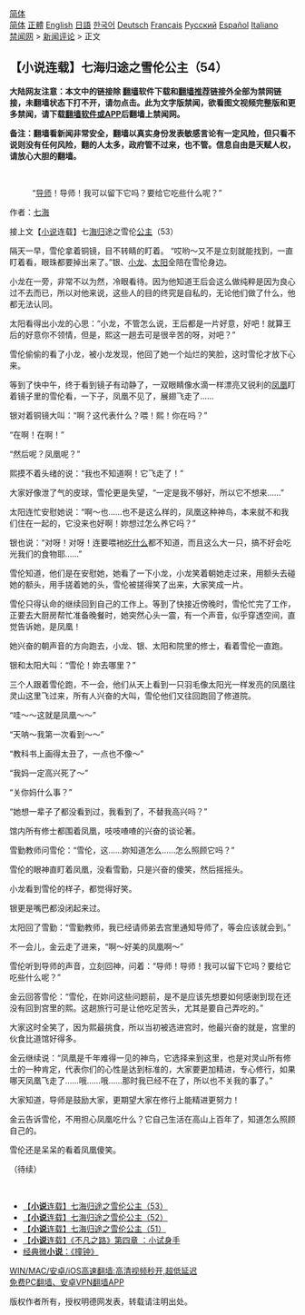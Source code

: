  <!-- 面包屑导航 --> <div class="breadcrumb"><!-- GTranslate: https://gtranslate.io/ -->  <div class="switcher notranslate">  <div class="selected">  <a href="#" onclick="return false;"> 简体</a>  </div>  <div class="option">  <a href="https://www.bannedbook.org" onclick="doGTranslate('zh-CN|zh-CN');jQuery('div.switcher div.selected a').html(jQuery(this).html());return false;" title="简体中文" class="nturl selected"> 简体</a>  <a href="https://www.bannedbook.org/zh-tw/" onclick="doGTranslate('zh-CN|zh-TW');jQuery('div.switcher div.selected a').html(jQuery(this).html());return false;" title="繁體中文" class="nturl"> 正體</a>  <a href="https://www.bannedbook.org/en/" onclick="doGTranslate('zh-CN|en');jQuery('div.switcher div.selected a').html(jQuery(this).html());return false;" title="English" class="nturl"> English</a>  <a href="https://www.bannedbook.org/ja/" onclick="doGTranslate('zh-CN|ja');jQuery('div.switcher div.selected a').html(jQuery(this).html());return false;" title="日本語" class="nturl"> 日語</a>  <a href="https://www.bannedbook.org/ko/" onclick="doGTranslate('zh-CN|ko');jQuery('div.switcher div.selected a').html(jQuery(this).html());return false;" title="한국어" class="nturl"> 한국어</a>  <a href="https://www.bannedbook.org/de/" onclick="doGTranslate('zh-CN|de');jQuery('div.switcher div.selected a').html(jQuery(this).html());return false;" title="Deutsch" class="nturl"> Deutsch</a>  <a href="https://www.bannedbook.org/fr/" onclick="doGTranslate('zh-CN|fr');jQuery('div.switcher div.selected a').html(jQuery(this).html());return false;" title="Français" class="nturl"> Français</a>  <a href="https://www.bannedbook.org/ru/" onclick="doGTranslate('zh-CN|ru');jQuery('div.switcher div.selected a').html(jQuery(this).html());return false;" title="Русский" class="nturl"> Русский</a>  <a href="https://www.bannedbook.org/es/" onclick="doGTranslate('zh-CN|es');jQuery('div.switcher div.selected a').html(jQuery(this).html());return false;" title="Español" class="nturl"> Español</a>  <a href="https://www.bannedbook.org/it/" onclick="doGTranslate('zh-CN|it');jQuery('div.switcher div.selected a').html(jQuery(this).html());return false;" title="Italiano" class="nturl"> Italiano</a>  </div>  </div>      <div class='breadcrumb-sub'><!-- Breadcrumb NavXT 6.3.0 --> <a href="https://www.bannedbook.org/" class="home">禁闻网</a> &gt; <a href="https://www.bannedbook.org/bnews/comments/" class="category">新闻评论</a> &gt; 正文</div></div><h2>【小说连载】七海归途之雪伦公主（54）</h2> <p class="notice"><b>大陆网友注意：本文中的链接除 <a href="https://github.com/bannedbook/fanqiang" >翻墙</a>软件下载和<a href="https://github.com/killgcd/justmysocks/blob/master/README.md">翻墙推荐</a>链接外全部为禁网链接，未翻墙状态下打不开，请勿点击。此为文字版禁闻，欲看图文视频完整版和更多禁闻，请下载<a href="https://github.com/bannedbook/fanqiang">翻墙软件或APP</a>后翻墙上禁闻网。</p><p>备注：翻墙看新闻非常安全，翻墙以真实身份发表敏感言论有一定风险，但只看不说则没有任何风险，翻的人太多，政府管不过来，也不管。信息自由是天赋人权，请放心大胆的翻墙。</b></p>  <div class="entry"> <br /> <figure><a href="https://i0.wp.com/upload-images-bucket-v64rleca837do.s3.eu-west-1.amazonaws.com/wp-content/uploads/2021/07/01095441/%E4%B8%83%E6%B5%B7%E6%AD%B8%E9%80%94%E4%B9%8B%E9%9B%AA%E5%80%AB%E5%85%AC%E4%B8%BB%EF%BC%88%E5%9C%96%E7%89%87%EF%BC%9A%E4%B8%83%E6%B5%B7%E6%8F%90%E4%BE%9B%EF%BC%89-3.jpg?fit=600%2C400&#038;ssl=1" data-caption="“导师！导师！我可以留下它吗？要给它吃些什么呢？”"></a><figcaption class="wp-caption-text">“<a href="https://www.bannedbook.org/bnews/tag/%E5%AF%BC%E5%B8%88/" class="st_tag internal_tag" rel="tag" title="标签 导师 下的日志">导师</a>！导师！我可以留下它吗？要给它吃些什么呢？”</figcaption></figure> <p>作者：<a href="https://www.bannedbook.org/bnews/tag/%E4%B8%83%E6%B5%B7/" class="st_tag internal_tag" rel="tag" title="标签 七海 下的日志">七海</a></p> <p>接上文【<a href="https://www.bannedbook.org/bnews/tag/%e5%b0%8f%e8%af%b4/" class="st_tag internal_tag" rel="tag" title="标签 小说 下的日志">小说</a>连载】七<a href="https://www.bannedbook.org/bnews/tag/%E6%B5%B7%E5%BD%92/" class="st_tag internal_tag" rel="tag" title="标签 海归 下的日志">海归</a>途之雪伦<a href="https://www.bannedbook.org/bnews/tag/%e5%85%ac%e4%b8%bb/" class="st_tag internal_tag" rel="tag" title="标签 公主 下的日志">公主</a>（53）</p> <p>隔天一早，雪伦拿着铜镜，目不转睛的盯着。 “哎哟～又不是立刻就能找到，一直盯着看，眼珠都要掉出来了。”银、<a href="https://www.bannedbook.org/bnews/tag/%E5%B0%8F%E9%BE%99/" class="st_tag internal_tag" rel="tag" title="标签 小龙 下的日志">小龙</a>、<a href="https://www.bannedbook.org/bnews/tag/%e5%a4%aa%e9%98%b3/" class="st_tag internal_tag" rel="tag" title="标签 太阳 下的日志">太阳</a>全陪在雪伦身边。</p> <p>小龙在一旁，非常不以为然，冷眼看待。因为他知道王后会这么做纯粹是因为良心过不去而已，所以对他来说，这些人的目的终究是自私的，无论他们做了什么，他都无法认同。</p> <p>太阳看得出小龙的心思：“小龙，不管怎么说，王后都是一片好意，好吧！就算王后的好意你不领情，但是，熙这一趟去可是很辛苦的呀，对吧？”</p> <p>雪伦偷偷的看了小龙，被小龙发现，他回了她一个灿烂的笑脸，这时雪伦才放下心来。</p> <p>等到了快中午，终于看到镜子有动静了，一双眼睛像水滴一样漂亮又锐利的<a href="https://www.bannedbook.org/bnews/tag/%E5%87%A4%E5%87%B0/" class="st_tag internal_tag" rel="tag" title="标签 凤凰 下的日志">凤凰</a>盯着镜子里的雪伦看，一下子，凤凰不见了，展翅飞走了……</p> <p>银对着铜镜大叫：“啊？这代表什么？喂！熙！你在吗？”</p> <p>“在啊！在啊！”</p> <p>“然后呢？凤凰呢？”</p>  <p>熙摸不着头绪的说：“我也不知道啊！它飞走了！”</p> <p>大家好像泄了气的皮球，雪伦更是失望，“一定是我不够好，所以它不想来……”</p> <p>太阳连忙安慰她说：“啊～也……也不是这么样的，凤凰这种神鸟，本来就不和我们住在一起的，它没来也好啊！妳想过怎么养它吗？”</p> <p>银也说：“对呀！对呀！连要喂衪<a href="https://www.bannedbook.org/bnews/tag/%E5%90%83%E4%BB%80%E4%B9%88/" class="st_tag internal_tag" rel="tag" title="标签 吃什么 下的日志">吃什么</a>都不知道，而且这么大一只，搞不好会吃光我们的食物耶……”</p> <p>雪伦知道，他们是在安慰她，她看了一下小龙，小龙笑着朝她走过来，用额头去碰她的额头，用手搓着她的头，雪伦被搓得笑了出来，大家笑成一片。</p> <p>雪伦只得认命的继续回到自己的工作上。等到了快接近傍晚时，雪伦忙完了工作，正要去大厨房帮忙准备晚餐时，她突然心头一震，有一个声音，似乎穿透空间，直觉告诉她，是凤凰！</p> <p>她兴奋的朝声音的方向跑去，小龙、银、太阳和院里的修士，看着雪伦一直跑。</p> <p>银和太阳大叫：“雪伦！妳去哪里？”</p> <p>三个人跟着雪伦跑，不一会，他们从天上看到一只羽毛像太阳光一样发亮的凤凰往灵山这里飞过来，所有人兴奋的大叫，雪伦他们又往回跑回了修道院。</p> <p>“哇～～这就是凤凰～～”</p>  <p>“天呐～我第一次看到～～”</p> <p>“教科书上画得太丑了，一点也不像～”</p> <p>“我妈一定高兴死了～”</p> <p>“关你妈什么事？”</p> <p>“她想一辈子了都没看到过，我看到了，不替我高兴吗？”</p> <p>馆内所有修士都围着凤凰，吱吱喳喳的兴奋的谈论著。</p> <p>雪勤教师问雪伦：“雪伦，这……妳知道怎么……怎么照顾它吗？”</p> <p>雪伦的眼神直盯着凤凰，没看雪勤，只是兴奋的傻笑，然后摇摇头。</p> <p>小龙看到雪伦的样子，都觉得好笑。</p> <p>银更是嘴巴都没闭起来过。</p>  <p>太阳回了雪勤：“雪勤教师，我已经请师弟去宫里通知导师了，等会应该就会到。”</p> <p>不一会儿，金云走了进来，“啊～好美的凤凰啊～”</p> <p>雪伦听到导师的声音，立刻回神，问着：“导师！导师！我可以留下它吗？要给它吃些什么呢？”</p> <p>金云回答雪伦：“雪伦，在妳问这些问题前，是不是应该先想要如何感谢到现在还没有回到宫里的熙。这趟旅行可是让他吃足苦头，尤其是要自己弄吃的。”</p> <p>大家这时全笑了，因为熙最挑食，所以当初被选进宫时，他最兴奋的就是，宫里的伙食比道馆好得多。</p> <p>金云继续说：“凤凰是千年难得一见的神鸟，它选择来到这里，也是对灵山所有修士的一种肯定，代表你们的心性是达到标准的，大家要更加精进，专心修行，如果哪天凤凰飞走了……哦……哦……那时我已经不在了，所以也不关我的事了。”</p> <p>大家知道，导师是鼓励大家，更期望大家在修行上能精进更努力！</p> <p>金云告诉雪伦，不用担心凤凰吃什么？它自己生活在高山上百年了，知道怎么照顾自己的。</p> <p>雪伦还是呆呆的看着凤凰傻笑。</p> <p>（待续）</p>  <p>&nbsp;</p> <ul class='op-related-articles' title='相关阅读'> <li><a href='https://www.bannedbook.org/bnews/comments/20210802/1598818.html' target='_blank'>【<b>小说</b>连载】七海归途之雪伦公主（53）</a></li> <li><a href='https://www.bannedbook.org/bnews/comments/20210801/1598278.html' target='_blank'>【<b>小说</b>连载】七海归途之雪伦公主（52）</a></li> <li><a href='https://www.bannedbook.org/bnews/comments/20210731/1597718.html' target='_blank'>【<b>小说</b>连载】七海归途之雪伦公主（51）</a></li> <li><a href='https://www.bannedbook.org/bnews/comments/20210731/1597648.html' target='_blank'>【<b>小说</b>连载】《不凡之路》第四章 ：小试身手</a></li> <li><a href='https://www.bannedbook.org/bnews/funmedia/20210731/1597608.html' target='_blank'>经典微<b>小说</b>：《撞钟》</a></li> </ul> <p class="texttj"> <a href="https://github.com/bannedbook/fanqiang/wiki/V2ray%E6%9C%BA%E5%9C%BA" target="_blank">WIN/MAC/安卓/iOS高速翻墙:高清视频秒开,超低延迟</a><br/> <a href="https://github.com/bannedbook/fanqiang/wiki/%E7%A6%81%E9%97%BB%E7%BD%91%E5%AE%89%E5%8D%93%E7%BF%BB%E5%A2%99%E6%96%B0%E9%97%BBAPP" target="_blank">免费PC翻墙、安卓VPN翻墙APP</a></p><p>版权作者所有，授权明德网发表，转载请注明出处。</p><a name='sharetosocial'></a>  <div style="margin-bottom:5px;padding-bottom:5px;clear:both"> <div id="archive-pix-1" class="banner-ads"> <!-- AuctionX Display platform tag START --> <div id="26318x728x90x621x_ADSLOT2" clicktrack="%%CLICK_URL_ESC%%"></div> <!-- AuctionX Display platform tag END --> </div> <div id="archive-pix-2" class="banner-ads"> <!-- AuctionX Display platform tag START --> <div id="26315x300x250x621x_ADSLOT2" clicktrack="%%CLICK_URL_ESC%%"></div> <!-- AuctionX Display platform tag END --> </div> </div>  <div id="archive-pix-1" class="banner-ads"> <!-- AuctionX Display platform tag START --> <div id="26318x728x90x621x_ADSLOT3" clicktrack="%%CLICK_URL_ESC%%"></div> <!-- AuctionX Display platform tag END --> </div> </div><!--END ENTRY--> 